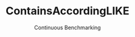 ---
layout: default
title: ContainsAccordingLIKE
subtitle: Continuous Benchmarking
selected: Contains_Tpch
expanded: Benchmarking
benchmark: /individual_results/ContainsAccordingLIKE.html
---